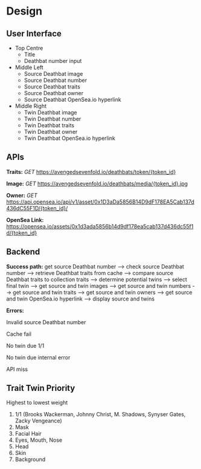 # Design

## User Interface
- Top Centre
  - Title
  - Deathbat number input
- Middle Left
  - Source Deathbat image
  - Source Deathbat number
  - Source Deathbat traits
  - Source Deathbat owner
  - Source Deathbat OpenSea.io hyperlink
- Middle Right
  - Twin Deathbat image
  - Twin Deathbat number
  - Twin Deathbat traits
  - Twin Deathbat owner
  - Twin Deathbat OpenSea.io hyperlink

## APIs
**Traits:** *GET* https://avengedsevenfold.io/deathbats/token/{token_id}

**Image:** *GET* https://avengedsevenfold.io/deathbats/media/{token_id}.jpg

**Owner:** *GET* https://api.opensea.io/api/v1/asset/0x1D3aDa5856B14D9dF178EA5Cab137d436dC55F1D/{token_id}/

**OpenSea Link:** https://opensea.io/assets/0x1d3ada5856b14d9df178ea5cab137d436dc55f1d/{token_id}

## Backend
**Success path:** 
get source Deathbat number --> check source Deathbat number --> retrieve Deathbat traits from cache --> 
compare source Deathbat traits to collection traits --> determine potential twins --> select final twin 
--> get source and twin images --> get source and twin numbers --> get source and twin traits --> 
get source and twin owners --> get source and twin OpenSea.io hyperlink --> display source and twins

**Errors:**

Invalid source Deathbat number

Cache fail

No twin due 1/1

No twin due internal error

API miss

## Trait Twin Priority
Highest to lowest weight

1. 1/1 (Brooks Wackerman, Johnny Christ, M. Shadows, Synyser Gates, Zacky Vengeance)
1. Mask
1. Facial Hair 
1. Eyes, Mouth, Nose
1. Head
1. Skin
1. Background
